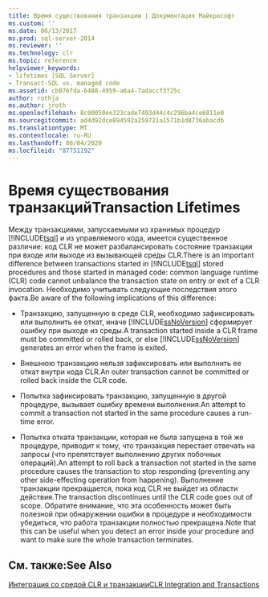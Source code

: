 ```yaml
---
title: Время существования транзакции | Документация Майкрософт
ms.custom: ''
ms.date: 06/13/2017
ms.prod: sql-server-2014
ms.reviewer: ''
ms.technology: clr
ms.topic: reference
helpviewer_keywords:
- lifetimes [SQL Server]
- Transact-SQL vs. managed code
ms.assetid: cb076fda-6488-4959-a6a4-7adaccf3f25c
author: rothja
ms.author: jroth
ms.openlocfilehash: 8c00050ee323cade7493d44c4c296ba4ce6811e0
ms.sourcegitcommit: ad4d92dce894592a259721a1571b1d8736abacdb
ms.translationtype: MT
ms.contentlocale: ru-RU
ms.lasthandoff: 08/04/2020
ms.locfileid: "87751192"
---
```

# <a name="transaction-lifetimes"></a><span data-ttu-id="93c0a-102">Время существования транзакций</span><span class="sxs-lookup"><span data-stu-id="93c0a-102">Transaction Lifetimes</span></span>
  <span data-ttu-id="93c0a-103">Между транзакциями, запускаемыми из хранимых процедур [!INCLUDE[tsql](../../includes/tsql-md.md)] и из управляемого кода, имеется существенное различие: код CLR не может разбалансировать состояние транзакции при входе или выходе из вызывающей среды CLR.</span><span class="sxs-lookup"><span data-stu-id="93c0a-103">There is an important difference between transactions started in [!INCLUDE[tsql](../../includes/tsql-md.md)] stored procedures and those started in managed code: common language runtime (CLR) code cannot unbalance the transaction state on entry or exit of a CLR invocation.</span></span> <span data-ttu-id="93c0a-104">Необходимо учитывать следующие последствия этого факта.</span><span class="sxs-lookup"><span data-stu-id="93c0a-104">Be aware of the following implications of this difference:</span></span>  
  
-   <span data-ttu-id="93c0a-105">Транзакцию, запущенную в среде CLR, необходимо зафиксировать или выполнить ее откат, иначе [!INCLUDE[ssNoVersion](../../includes/ssnoversion-md.md)] сформирует ошибку при выходе из среды.</span><span class="sxs-lookup"><span data-stu-id="93c0a-105">A transaction started inside a CLR frame must be committed or rolled back, or else [!INCLUDE[ssNoVersion](../../includes/ssnoversion-md.md)] generates an error when the frame is exited.</span></span>  
  
-   <span data-ttu-id="93c0a-106">Внешнюю транзакцию нельзя зафиксировать или выполнить ее откат внутри кода CLR.</span><span class="sxs-lookup"><span data-stu-id="93c0a-106">An outer transaction cannot be committed or rolled back inside the CLR code.</span></span>  
  
-   <span data-ttu-id="93c0a-107">Попытка зафиксировать транзакцию, запущенную в другой процедуре, вызывает ошибку времени выполнения.</span><span class="sxs-lookup"><span data-stu-id="93c0a-107">An attempt to commit a transaction not started in the same procedure causes a run-time error.</span></span>  
  
-   <span data-ttu-id="93c0a-108">Попытка отката транзакции, которая не была запущена в той же процедуре, приводит к тому, что транзакция перестает отвечать на запросы (что препятствует выполнению других побочных операций).</span><span class="sxs-lookup"><span data-stu-id="93c0a-108">An attempt to roll back a transaction not started in the same procedure causes the transaction to stop responding (preventing any other side-effecting operation from happening).</span></span> <span data-ttu-id="93c0a-109">Выполнение транзакции прекращается, пока код CLR не выйдет из области действия.</span><span class="sxs-lookup"><span data-stu-id="93c0a-109">The transaction discontinues until the CLR code goes out of scope.</span></span> <span data-ttu-id="93c0a-110">Обратите внимание, что эта особенность может быть полезной при обнаружении ошибки в процедуре и необходимости убедиться, что работа транзакции полностью прекращена.</span><span class="sxs-lookup"><span data-stu-id="93c0a-110">Note that this can be useful when you detect an error inside your procedure and want to make sure the whole transaction terminates.</span></span>  
  
## <a name="see-also"></a><span data-ttu-id="93c0a-111">См. также:</span><span class="sxs-lookup"><span data-stu-id="93c0a-111">See Also</span></span>  
 [<span data-ttu-id="93c0a-112">Интеграция со средой CLR и транзакции</span><span class="sxs-lookup"><span data-stu-id="93c0a-112">CLR Integration and Transactions</span></span>](../native-client-ole-db-transactions/transactions.md)  
  
  
